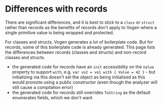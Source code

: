 # Differences with records

There are significant differences, and it is best to stick to a `class` or `struct` rather than records as the benefits of records don't apply to Vogen where a single primitive value is being wrapped and protected.

For classes and structs, Vogen generates a lot of boilerplate code. But for records, some of this boilerplate code is already generated. This page lists the differences between records (classes and structs) and non-record classes and structs.

* the generated code for records have an `init` accessibility on the `Value` property to support `with`, e.g. `var vo2 = vo1 with { Value = 42 }` - but initializing via this doesn't set the object as being initialized as this would promote using a public constructor (even though the analyzer will still cause a compilation error)
* the generated code for records still overrides `ToString` as the default enumerates fields, which we don't want

